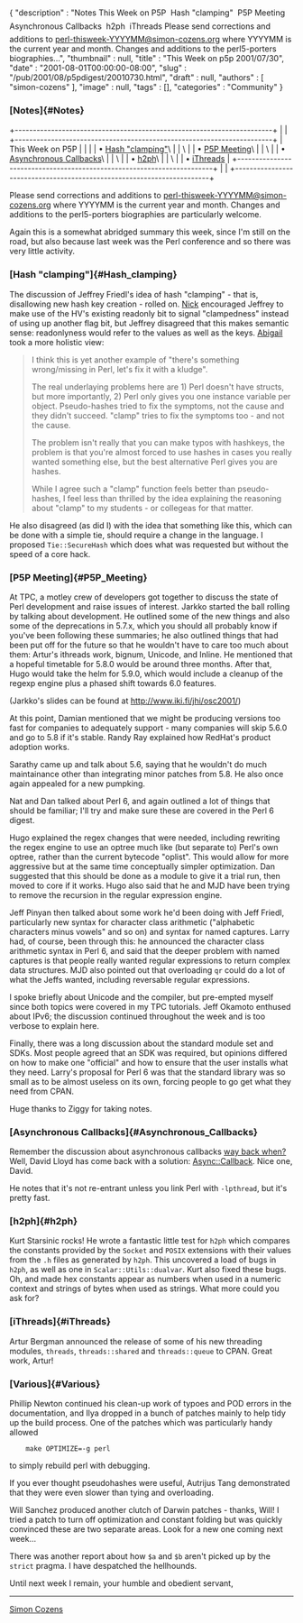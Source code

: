 {
   "description" : "Notes This Week on P5P  Hash \"clamping\"  P5P Meeting  Asynchronous Callbacks  h2ph  iThreads Please send corrections and additions to perl-thisweek-YYYYMM@simon-cozens.org where YYYYMM is the current year and month. Changes and additions to the perl5-porters biographies...",
   "thumbnail" : null,
   "title" : "This Week on p5p 2001/07/30",
   "date" : "2001-08-01T00:00:00-08:00",
   "slug" : "/pub/2001/08/p5pdigest/20010730.html",
   "draft" : null,
   "authors" : [
      "simon-cozens"
   ],
   "image" : null,
   "tags" : [],
   "categories" : "Community"
}





### [Notes]{#Notes}

+-----------------------------------------------------------------------+
|                                                                       |
+-----------------------------------------------------------------------+
| This Week on P5P                                                      |
|                                                                       |
| • [Hash "clamping"](#Hash_clamping)\                                  |
| \                                                                     |
| • [P5P Meeting](#P5P_Meeting)\                                        |
| \                                                                     |
| • [Asynchronous Callbacks](#Asynchronous_Callbacks)\                  |
| \                                                                     |
| • [h2ph](#h2ph)\                                                      |
| \                                                                     |
| • [iThreads](#iThreads)                                               |
+-----------------------------------------------------------------------+
|                                                                       |
+-----------------------------------------------------------------------+

Please send corrections and additions to
perl-thisweek-YYYYMM@simon-cozens.org where YYYYMM is the current year
and month. Changes and additions to the perl5-porters biographies are
particularly welcome.

Again this is a somewhat abridged summary this week, since I'm still on
the road, but also because last week was the Perl conference and so
there was very little activity.

### [Hash "clamping"]{#Hash_clamping}

The discussion of Jeffrey Friedl's idea of hash "clamping" - that is,
disallowing new hash key creation - rolled on.
[Nick](http://simon-cozens.org/writings/whos-who.html#who) encouraged
Jeffrey to make use of the HV's existing readonly bit to signal
"clampedness" instead of using up another flag bit, but Jeffrey
disagreed that this makes semantic sense: readonlyness would refer to
the values as well as the keys.
[Abigail](http://simon-cozens.org/writings/whos-who.html#who) took a
more holistic view:

> I think this is yet another example of "there's something
> wrong/missing in Perl, let's fix it with a kludge".
>
> The real underlaying problems here are 1) Perl doesn't have structs,
> but more importantly, 2) Perl only gives you one instance variable per
> object. Pseudo-hashes tried to fix the symptoms, not the cause and
> they didn't succeed. "clamp" tries to fix the symptoms too - and not
> the cause.
>
> The problem isn't really that you can make typos with hashkeys, the
> problem is that you're almost forced to use hashes in cases you really
> wanted something else, but the best alternative Perl gives you are
> hashes.
>
> While I agree such a "clamp" function feels better than pseudo-hashes,
> I feel less than thrilled by the idea explaining the reasoning about
> "clamp" to my students - or collegeas for that matter.

He also disagreed (as did I) with the idea that something like this,
which can be done with a simple tie, should require a change in the
language. I proposed `Tie::SecureHash` which does what was requested but
without the speed of a core hack.

### [P5P Meeting]{#P5P_Meeting}

At TPC, a motley crew of developers got together to discuss the state of
Perl development and raise issues of interest. Jarkko started the ball
rolling by talking about development. He outlined some of the new things
and also some of the deprecations in 5.7.x, which you should all
probably know if you've been following these summaries; he also outlined
things that had been put off for the future so that he wouldn't have to
care too much about them: Artur's ithreads work, bignum, Unicode, and
Inline. He mentioned that a hopeful timetable for 5.8.0 would be around
three months. After that, Hugo would take the helm for 5.9.0, which
would include a cleanup of the regexp engine plus a phased shift towards
6.0 features.

(Jarkko's slides can be found at <http://www.iki.fi/jhi/osc2001/>)

At this point, Damian mentioned that we might be producing versions too
fast for companies to adequately support - many companies will skip
5.6.0 and go to 5.8 if it's stable. Randy Ray explained how RedHat's
product adoption works.

Sarathy came up and talk about 5.6, saying that he wouldn't do much
maintainance other than integrating minor patches from 5.8. He also once
again appealed for a new pumpking.

Nat and Dan talked about Perl 6, and again outlined a lot of things that
should be familiar; I'll try and make sure these are covered in the Perl
6 digest.

Hugo explained the regex changes that were needed, including rewriting
the regex engine to use an optree much like (but separate to) Perl's own
optree, rather than the current bytecode "oplist". This would allow for
more aggressive but at the same time conceptually simpler optimization.
Dan suggested that this should be done as a module to give it a trial
run, then moved to core if it works. Hugo also said that he and MJD have
been trying to remove the recursion in the regular expression engine.

Jeff Pinyan then talked about some work he'd been doing with Jeff
Friedl, particularly new syntax for character class arithmetic
("alphabetic characters minus vowels" and so on) and syntax for named
captures. Larry had, of course, been through this: he announced the
character class arithmetic syntax in Perl 6, and said that the deeper
problem with named captures is that people really wanted regular
expressions to return complex data structures. MJD also pointed out that
overloading `qr` could do a lot of what the Jeffs wanted, including
reversable regular expressions.

I spoke briefly about Unicode and the compiler, but pre-empted myself
since both topics were covered in my TPC tutorials. Jeff Okamoto
enthused about IPv6; the discussion continued throughout the week and is
too verbose to explain here.

Finally, there was a long discussion about the standard module set and
SDKs. Most people agreed that an SDK was required, but opinions differed
on how to make one "official" and how to ensure that the user installs
what they need. Larry's proposal for Perl 6 was that the standard
library was so small as to be almost useless on its own, forcing people
to go get what they need from CPAN.

Huge thanks to Ziggy for taking notes.

### [Asynchronous Callbacks]{#Asynchronous_Callbacks}

Remember the discussion about asynchronous callbacks [way back
when?](/pub/a/2001/07/p5pdigest/20010709.html) Well, David Lloyd has
come back with a solution:
[Async::Callback](/CPAN-local/modules/by-module/Async/Async-Callback-1.00.02.tar.gz).
Nice one, David.

He notes that it's not re-entrant unless you link Perl with `-lpthread`,
but it's pretty fast.

### [h2ph]{#h2ph}

Kurt Starsinic rocks! He wrote a fantastic little test for `h2ph` which
compares the constants provided by the `Socket` and `POSIX` extensions
with their values from the `.h` files as generated by `h2ph`. This
uncovered a load of bugs in `h2ph`, as well as one in
`Scalar::Utils::dualvar`. Kurt also fixed these bugs. Oh, and made hex
constants appear as numbers when used in a numeric context and strings
of bytes when used as strings. What more could you ask for?

### [iThreads]{#iThreads}

Artur Bergman announced the release of some of his new threading
modules, `threads`, `threads::shared` and `threads::queue` to CPAN.
Great work, Artur!

### [Various]{#Various}

Phillip Newton continued his clean-up work of typoes and POD errors in
the documentation, and Ilya dropped in a bunch of patches mainly to help
tidy up the build process. One of the patches which was particularly
handy allowed

        make OPTIMIZE=-g perl

to simply rebuild perl with debugging.

If you ever thought pseudohashes were useful, Autrijus Tang demonstrated
that they were even slower than tying and overloading.

Will Sanchez produced another clutch of Darwin patches - thanks, Will! I
tried a patch to turn off optimization and constant folding but was
quickly convinced these are two separate areas. Look for a new one
coming next week...

There was another report about how `$a` and `$b` aren't picked up by the
`strict` pragma. I have despatched the hellhounds.

Until next week I remain, your humble and obedient servant,

------------------------------------------------------------------------

[Simon Cozens](mailto:simon.co.uk)


